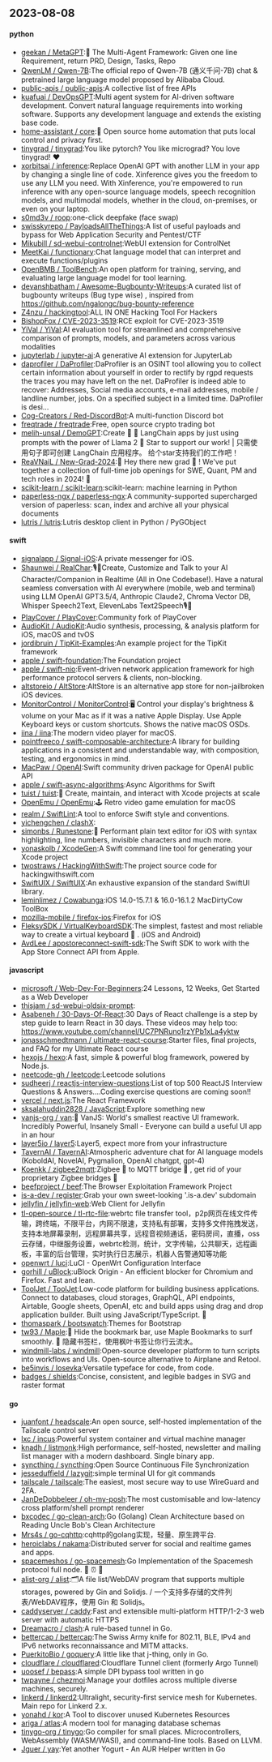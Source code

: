 ## 2023-08-08

#### python
* [geekan / MetaGPT](https://github.com/geekan/MetaGPT):🌟
The Multi-Agent Framework: Given one line Requirement, return PRD, Design, Tasks, Repo
* [QwenLM / Qwen-7B](https://github.com/QwenLM/Qwen-7B):The official repo of Qwen-7B (通义千问-7B) chat & pretrained large language model proposed by Alibaba Cloud.
* [public-apis / public-apis](https://github.com/public-apis/public-apis):A collective list of free APIs
* [kuafuai / DevOpsGPT](https://github.com/kuafuai/DevOpsGPT):Multi agent system for AI-driven software development. Convert natural language requirements into working software. Supports any development language and extends the existing base code.
* [home-assistant / core](https://github.com/home-assistant/core):🏡
Open source home automation that puts local control and privacy first.
* [tinygrad / tinygrad](https://github.com/tinygrad/tinygrad):You like pytorch? You like micrograd? You love tinygrad!
❤️
* [xorbitsai / inference](https://github.com/xorbitsai/inference):Replace OpenAI GPT with another LLM in your app by changing a single line of code. Xinference gives you the freedom to use any LLM you need. With Xinference, you're empowered to run inference with any open-source language models, speech recognition models, and multimodal models, whether in the cloud, on-premises, or even on your laptop.
* [s0md3v / roop](https://github.com/s0md3v/roop):one-click deepfake (face swap)
* [swisskyrepo / PayloadsAllTheThings](https://github.com/swisskyrepo/PayloadsAllTheThings):A list of useful payloads and bypass for Web Application Security and Pentest/CTF
* [Mikubill / sd-webui-controlnet](https://github.com/Mikubill/sd-webui-controlnet):WebUI extension for ControlNet
* [MeetKai / functionary](https://github.com/MeetKai/functionary):Chat language model that can interpret and execute functions/plugins
* [OpenBMB / ToolBench](https://github.com/OpenBMB/ToolBench):An open platform for training, serving, and evaluating large language model for tool learning.
* [devanshbatham / Awesome-Bugbounty-Writeups](https://github.com/devanshbatham/Awesome-Bugbounty-Writeups):A curated list of bugbounty writeups (Bug type wise) , inspired from https://github.com/ngalongc/bug-bounty-reference
* [Z4nzu / hackingtool](https://github.com/Z4nzu/hackingtool):ALL IN ONE Hacking Tool For Hackers
* [BishopFox / CVE-2023-3519](https://github.com/BishopFox/CVE-2023-3519):RCE exploit for CVE-2023-3519
* [YiVal / YiVal](https://github.com/YiVal/YiVal):AI evaluation tool for streamlined and comprehensive comparison of prompts, models, and parameters across various modalities
* [jupyterlab / jupyter-ai](https://github.com/jupyterlab/jupyter-ai):A generative AI extension for JupyterLab
* [daprofiler / DaProfiler](https://github.com/daprofiler/DaProfiler):DaProfiler is an OSINT tool allowing you to collect certain information about yourself in order to rectify by rgpd requests the traces you may have left on the net. DaProfiler is indeed able to recover: Addresses, Social media accounts, e-mail addresses, mobile / landline number, jobs. On a specified subject in a limited time. DaProfiler is desi…
* [Cog-Creators / Red-DiscordBot](https://github.com/Cog-Creators/Red-DiscordBot):A multi-function Discord bot
* [freqtrade / freqtrade](https://github.com/freqtrade/freqtrade):Free, open source crypto trading bot
* [melih-unsal / DemoGPT](https://github.com/melih-unsal/DemoGPT):Create
🦜️
🔗
LangChain apps by just using prompts with the power of Llama 2
🌟
Star to support our work! | 只需使用句子即可创建 LangChain 应用程序。 给个star支持我们的工作吧！
* [ReaVNaiL / New-Grad-2024](https://github.com/ReaVNaiL/New-Grad-2024):👋
Hey there new grad
🎉
! We've put together a collection of full-time job openings for SWE, Quant, PM and tech roles in 2024!
🚀
* [scikit-learn / scikit-learn](https://github.com/scikit-learn/scikit-learn):scikit-learn: machine learning in Python
* [paperless-ngx / paperless-ngx](https://github.com/paperless-ngx/paperless-ngx):A community-supported supercharged version of paperless: scan, index and archive all your physical documents
* [lutris / lutris](https://github.com/lutris/lutris):Lutris desktop client in Python / PyGObject

#### swift
* [signalapp / Signal-iOS](https://github.com/signalapp/Signal-iOS):A private messenger for iOS.
* [Shaunwei / RealChar](https://github.com/Shaunwei/RealChar):🎙️🤖Create, Customize and Talk to your AI Character/Companion in Realtime (All in One Codebase!). Have a natural seamless conversation with AI everywhere (mobile, web and terminal) using LLM OpenAI GPT3.5/4, Anthropic Claude2, Chroma Vector DB, Whisper Speech2Text, ElevenLabs Text2Speech🎙️🤖
* [PlayCover / PlayCover](https://github.com/PlayCover/PlayCover):Community fork of PlayCover
* [AudioKit / AudioKit](https://github.com/AudioKit/AudioKit):Audio synthesis, processing, & analysis platform for iOS, macOS and tvOS
* [jordibruin / TipKit-Examples](https://github.com/jordibruin/TipKit-Examples):An example project for the TipKit framework
* [apple / swift-foundation](https://github.com/apple/swift-foundation):The Foundation project
* [apple / swift-nio](https://github.com/apple/swift-nio):Event-driven network application framework for high performance protocol servers & clients, non-blocking.
* [altstoreio / AltStore](https://github.com/altstoreio/AltStore):AltStore is an alternative app store for non-jailbroken iOS devices.
* [MonitorControl / MonitorControl](https://github.com/MonitorControl/MonitorControl):🖥
Control your display's brightness & volume on your Mac as if it was a native Apple Display. Use Apple Keyboard keys or custom shortcuts. Shows the native macOS OSDs.
* [iina / iina](https://github.com/iina/iina):The modern video player for macOS.
* [pointfreeco / swift-composable-architecture](https://github.com/pointfreeco/swift-composable-architecture):A library for building applications in a consistent and understandable way, with composition, testing, and ergonomics in mind.
* [MacPaw / OpenAI](https://github.com/MacPaw/OpenAI):Swift community driven package for OpenAI public API
* [apple / swift-async-algorithms](https://github.com/apple/swift-async-algorithms):Async Algorithms for Swift
* [tuist / tuist](https://github.com/tuist/tuist):🚀
Create, maintain, and interact with Xcode projects at scale
* [OpenEmu / OpenEmu](https://github.com/OpenEmu/OpenEmu):🕹
Retro video game emulation for macOS
* [realm / SwiftLint](https://github.com/realm/SwiftLint):A tool to enforce Swift style and conventions.
* [yichengchen / clashX](https://github.com/yichengchen/clashX):
* [simonbs / Runestone](https://github.com/simonbs/Runestone):📝
Performant plain text editor for iOS with syntax highlighting, line numbers, invisible characters and much more.
* [yonaskolb / XcodeGen](https://github.com/yonaskolb/XcodeGen):A Swift command line tool for generating your Xcode project
* [twostraws / HackingWithSwift](https://github.com/twostraws/HackingWithSwift):The project source code for hackingwithswift.com
* [SwiftUIX / SwiftUIX](https://github.com/SwiftUIX/SwiftUIX):An exhaustive expansion of the standard SwiftUI library.
* [leminlimez / Cowabunga](https://github.com/leminlimez/Cowabunga):iOS 14.0-15.7.1 & 16.0-16.1.2 MacDirtyCow ToolBox
* [mozilla-mobile / firefox-ios](https://github.com/mozilla-mobile/firefox-ios):Firefox for iOS
* [FleksySDK / VirtualKeyboardSDK](https://github.com/FleksySDK/VirtualKeyboardSDK):The simplest, fastest and most reliable way to create a virtual keyboard
💁
. (iOS and Android)
* [AvdLee / appstoreconnect-swift-sdk](https://github.com/AvdLee/appstoreconnect-swift-sdk):The Swift SDK to work with the App Store Connect API from Apple.

#### javascript
* [microsoft / Web-Dev-For-Beginners](https://github.com/microsoft/Web-Dev-For-Beginners):24 Lessons, 12 Weeks, Get Started as a Web Developer
* [thisjam / sd-webui-oldsix-prompt](https://github.com/thisjam/sd-webui-oldsix-prompt):
* [Asabeneh / 30-Days-Of-React](https://github.com/Asabeneh/30-Days-Of-React):30 Days of React challenge is a step by step guide to learn React in 30 days. These videos may help too: https://www.youtube.com/channel/UC7PNRuno1rzYPb1xLa4yktw
* [jonasschmedtmann / ultimate-react-course](https://github.com/jonasschmedtmann/ultimate-react-course):Starter files, final projects, and FAQ for my Ultimate React course
* [hexojs / hexo](https://github.com/hexojs/hexo):A fast, simple & powerful blog framework, powered by Node.js.
* [neetcode-gh / leetcode](https://github.com/neetcode-gh/leetcode):Leetcode solutions
* [sudheerj / reactjs-interview-questions](https://github.com/sudheerj/reactjs-interview-questions):List of top 500 ReactJS Interview Questions & Answers....Coding exercise questions are coming soon!!
* [vercel / next.js](https://github.com/vercel/next.js):The React Framework
* [sksalahuddin2828 / JavaScript](https://github.com/sksalahuddin2828/JavaScript):Explore something new
* [vanjs-org / van](https://github.com/vanjs-org/van):🍦
VanJS: World's smallest reactive UI framework. Incredibly Powerful, Insanely Small - Everyone can build a useful UI app in an hour
* [layer5io / layer5](https://github.com/layer5io/layer5):Layer5, expect more from your infrastructure
* [TavernAI / TavernAI](https://github.com/TavernAI/TavernAI):Atmospheric adventure chat for AI language models (KoboldAI, NovelAI, Pygmalion, OpenAI chatgpt, gpt-4)
* [Koenkk / zigbee2mqtt](https://github.com/Koenkk/zigbee2mqtt):Zigbee
🐝
to MQTT bridge
🌉
, get rid of your proprietary Zigbee bridges
🔨
* [beefproject / beef](https://github.com/beefproject/beef):The Browser Exploitation Framework Project
* [is-a-dev / register](https://github.com/is-a-dev/register):Grab your own sweet-looking '.is-a.dev' subdomain
* [jellyfin / jellyfin-web](https://github.com/jellyfin/jellyfin-web):Web Client for Jellyfin
* [tl-open-source / tl-rtc-file](https://github.com/tl-open-source/tl-rtc-file):webrtc file transfer tool，p2p网页在线文件传输，跨终端，不限平台，内网不限速，支持私有部署，支持多文件拖拽发送，支持本地屏幕录制，远程屏幕共享，远程音视频通话，密码房间，直播，oss云存储，中继服务设置，webrtc检测，统计，文字传输，公共聊天，远程画板，丰富的后台管理，实时执行日志展示，机器人告警通知等功能
* [openwrt / luci](https://github.com/openwrt/luci):LuCI - OpenWrt Configuration Interface
* [gorhill / uBlock](https://github.com/gorhill/uBlock):uBlock Origin - An efficient blocker for Chromium and Firefox. Fast and lean.
* [ToolJet / ToolJet](https://github.com/ToolJet/ToolJet):Low-code platform for building business applications. Connect to databases, cloud storages, GraphQL, API endpoints, Airtable, Google sheets, OpenAI, etc and build apps using drag and drop application builder. Built using JavaScript/TypeScript.
🚀
* [thomaspark / bootswatch](https://github.com/thomaspark/bootswatch):Themes for Bootstrap
* [tw93 / Maple](https://github.com/tw93/Maple):🍁
Hide the bookmark bar, use Maple Bookmarks to surf smoothly.
🍁
隐藏书签栏，使用枫叶书签让你行云流水。
* [windmill-labs / windmill](https://github.com/windmill-labs/windmill):Open-source developer platform to turn scripts into workflows and UIs. Open-source alternative to Airplane and Retool.
* [be5invis / Iosevka](https://github.com/be5invis/Iosevka):Versatile typeface for code, from code.
* [badges / shields](https://github.com/badges/shields):Concise, consistent, and legible badges in SVG and raster format

#### go
* [juanfont / headscale](https://github.com/juanfont/headscale):An open source, self-hosted implementation of the Tailscale control server
* [lxc / incus](https://github.com/lxc/incus):Powerful system container and virtual machine manager
* [knadh / listmonk](https://github.com/knadh/listmonk):High performance, self-hosted, newsletter and mailing list manager with a modern dashboard. Single binary app.
* [syncthing / syncthing](https://github.com/syncthing/syncthing):Open Source Continuous File Synchronization
* [jesseduffield / lazygit](https://github.com/jesseduffield/lazygit):simple terminal UI for git commands
* [tailscale / tailscale](https://github.com/tailscale/tailscale):The easiest, most secure way to use WireGuard and 2FA.
* [JanDeDobbeleer / oh-my-posh](https://github.com/JanDeDobbeleer/oh-my-posh):The most customisable and low-latency cross platform/shell prompt renderer
* [bxcodec / go-clean-arch](https://github.com/bxcodec/go-clean-arch):Go (Golang) Clean Architecture based on Reading Uncle Bob's Clean Architecture
* [Mrs4s / go-cqhttp](https://github.com/Mrs4s/go-cqhttp):cqhttp的golang实现，轻量、原生跨平台.
* [heroiclabs / nakama](https://github.com/heroiclabs/nakama):Distributed server for social and realtime games and apps.
* [spacemeshos / go-spacemesh](https://github.com/spacemeshos/go-spacemesh):Go Implementation of the Spacemesh protocol full node.
💾
⏰
💪
* [alist-org / alist](https://github.com/alist-org/alist):🗂️A file list/WebDAV program that supports multiple storages, powered by Gin and Solidjs. / 一个支持多存储的文件列表/WebDAV程序，使用 Gin 和 Solidjs。
* [caddyserver / caddy](https://github.com/caddyserver/caddy):Fast and extensible multi-platform HTTP/1-2-3 web server with automatic HTTPS
* [Dreamacro / clash](https://github.com/Dreamacro/clash):A rule-based tunnel in Go.
* [bettercap / bettercap](https://github.com/bettercap/bettercap):The Swiss Army knife for 802.11, BLE, IPv4 and IPv6 networks reconnaissance and MITM attacks.
* [PuerkitoBio / goquery](https://github.com/PuerkitoBio/goquery):A little like that j-thing, only in Go.
* [cloudflare / cloudflared](https://github.com/cloudflare/cloudflared):Cloudflare Tunnel client (formerly Argo Tunnel)
* [uoosef / bepass](https://github.com/uoosef/bepass):A simple DPI bypass tool written in go
* [twpayne / chezmoi](https://github.com/twpayne/chezmoi):Manage your dotfiles across multiple diverse machines, securely.
* [linkerd / linkerd2](https://github.com/linkerd/linkerd2):Ultralight, security-first service mesh for Kubernetes. Main repo for Linkerd 2.x.
* [yonahd / kor](https://github.com/yonahd/kor):A Tool to discover unused Kubernetes Resources
* [ariga / atlas](https://github.com/ariga/atlas):A modern tool for managing database schemas
* [tinygo-org / tinygo](https://github.com/tinygo-org/tinygo):Go compiler for small places. Microcontrollers, WebAssembly (WASM/WASI), and command-line tools. Based on LLVM.
* [Jguer / yay](https://github.com/Jguer/yay):Yet another Yogurt - An AUR Helper written in Go
